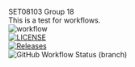 SET08103 Group 18 <br>
This is a test for workflows. <br>
![workflow](https://github.com/BrandonStreets-mcleod/SET08103GroupProject/actions/workflows/main.yml/badge.svg) <br />
[![LICENSE](https://img.shields.io/github/license/BrandonStreets-Mcleod/SET08103GroupProject.svg?style=flat-square)](https://github.com/BrandonStreets-Mcleod/SET08103GroupProject/blob/master/LICENSE) <br />
[![Releases](https://img.shields.io/github/release/BrandonStreets-Mcleod/SET08103GroupProject/all.svg?style=flat-square)](https://github.com/BrandonStreets-Mcleod/SET08103GroupProject/releases) <br />
![GitHub Workflow Status (branch)](https://img.shields.io/github/workflow/status/BrandonStreets-Mcleod/SET08103GroupProject/A%20workflow%20for%20group%20project%20App/master) <br />